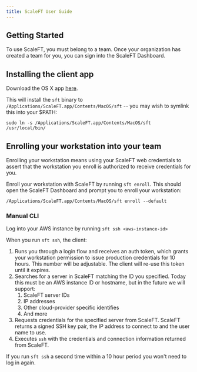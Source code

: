 ```yaml
---
title: ScaleFT User Guide
---
```


## Getting Started

To use ScaleFT, you must belong to a team. Once your organization has created a team for you, you can sign into the ScaleFT Dashboard.

## Installing the client app

Download the OS X app [here](https://dist.scaleft.com/client-tools/mac/v0.6.1/ScaleFT-0.6.1.pkg).

This will install the `sft` binary to `/Applications/ScaleFT.app/Contents/MacOS/sft` -- you may wish to symlink this into your $PATH:

    sudo ln -s /Applications/ScaleFT.app/Contents/MacOS/sft /usr/local/bin/

## Enrolling your workstation into your team

Enrolling your workstation means using your ScaleFT web credentials to assert that the workstation you enroll is authorized to receive credentials for you.

Enroll your workstation with ScaleFT by running `sft enroll`. This should open the ScaleFT Dashboard and prompt you to enroll your workstation:

    /Applications/ScaleFT.app/Contents/MacOS/sft enroll --default

### Manual CLI

Log into your AWS instance by running `sft ssh <aws-instance-id>`

When you run `sft ssh`, the client:

1. Runs you through a login flow and receives an auth token, which grants your
   workstation permission to issue production credentials for 10 hours. This
   number will be adjustable. The client will re-use this token until it
   expires.
2. Searches for a server in ScaleFT matching the ID you specified. Today this
   must be an AWS instance ID or hostname, but in the future we will support:
   1. ScaleFT server IDs
   2. IP addresses
   3. Other cloud-provider specific identifies
   4. And more
3. Requests credentials for the specified server from ScaleFT. ScaleFT returns
   a signed SSH key pair, the IP address to connect to and the user name to
   use.
4. Executes `ssh` with the credentials and connection information returned from
   ScaleFT.

If you run `sft ssh` a second time within a 10 hour period you won't need to
log in again.


